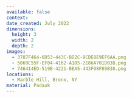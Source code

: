 ```yaml
---
available: false
context:
date_created: July 2022
dimensions:
  height: 3
  width: 2
  depth: 2
images:
  - 3787F464-6D53-443C-BD2C-9CDE8E9EF6AA.png
  - 5069C55F-EF04-4162-A1D5-2E86A701D03B.png
  - 746414ED-519B-4221-BEA5-443F08F80B30.png
locations:
  - Marble Hill, Bronx, NY
material: Padauk
---
```

